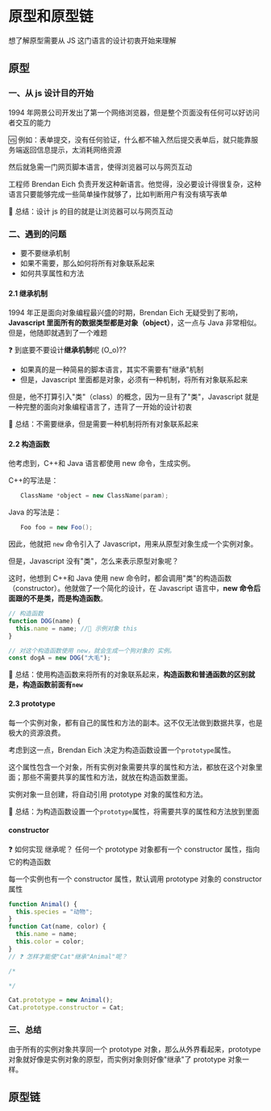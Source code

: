 # 原型和原型链

想了解原型需要从 JS 这门语言的设计初衷开始来理解

## 原型

### 一、从 js 设计目的开始

1994 年网景公司开发出了第一个网络浏览器，但是整个页面没有任何可以好访问者交互的能力

🆚 例如：表单提交，没有任何验证，什么都不输入然后提交表单后，就只能靠服务端返回信息提示，太消耗网络资源

然后就急需一门网页脚本语言，使得浏览器可以与网页互动

工程师 Brendan Eich 负责开发这种新语言。他觉得，没必要设计得很复杂，这种语言只要能够完成一些简单操作就够了，比如判断用户有没有填写表单

🚗 总结：设计 js 的目的就是让浏览器可以与网页互动

### 二、遇到的问题

- 要不要继承机制
- 如果不需要，那么如何将所有对象联系起来
- 如何共享属性和方法

#### 2.1 继承机制

1994 年正是面向对象编程最兴盛的时期，Brendan Eich 无疑受到了影响，**Javascript 里面所有的数据类型都是对象（object）**，这一点与 Java 非常相似。但是，他随即就遇到了一个难题

❓ 到底要不要设计**继承机制**呢 (O_o)??

- 如果真的是一种简易的脚本语言，其实不需要有"继承"机制
- 但是，Javascript 里面都是对象，必须有一种机制，将所有对象联系起来

但是，他不打算引入"类"（class）的概念，因为一旦有了"类"，Javascript 就是一种完整的面向对象编程语言了，违背了一开始的设计初衷

🚗 总结：不需要继承，但是需要一种机制将所有对象联系起来

#### 2.2 构造函数

他考虑到，C++和 Java 语言都使用 new 命令，生成实例。

C++的写法是：

```c++
　　ClassName *object = new ClassName(param);
```

Java 的写法是：

```java
　　Foo foo = new Foo();
```

因此，他就把 `new` 命令引入了 Javascript，用来从原型对象生成一个实例对象。

但是，Javascript 没有"类"，怎么来表示原型对象呢？

这时，他想到 C++和 Java 使用 new 命令时，都会调用"类"的构造函数（constructor）。他就做了一个简化的设计，在 Javascript 语言中，**new 命令后面跟的不是类，而是构造函数**。

```js
// 构造函数
function DOG(name) {
  this.name = name; //🚆 示例对象 this
}

// 对这个构造函数使用 new，就会生成一个狗对象的 实例。
const dogA = new DOG("大毛");
```

🚗 总结：使用构造函数来将所有的对象联系起来，**构造函数和普通函数的区别就是，构造函数前面有`new`**

#### 2.3 prototype

每一个实例对象，都有自己的属性和方法的副本。这不仅无法做到数据共享，也是极大的资源浪费。

考虑到这一点，Brendan Eich 决定为构造函数设置一个`prototype`属性。

这个属性包含一个对象，所有实例对象需要共享的属性和方法，都放在这个对象里面；那些不需要共享的属性和方法，就放在构造函数里面。

实例对象一旦创建，将自动引用 prototype 对象的属性和方法。

🚗 总结：为构造函数设置一个`prototype`属性，将需要共享的属性和方法放到里面

#### constructor

❓ 如何实现 继承呢？
任何一个 prototype 对象都有一个 constructor 属性，指向它的构造函数

每一个实例也有一个 constructor 属性，默认调用 prototype 对象的 constructor 属性

```js
function Animal() {
  this.species = "动物";
}
function Cat(name, color) {
  this.name = name;
  this.color = color;
}
// ❓ 怎样才能使"Cat"继承"Animal"呢？

/*

*/

Cat.prototype = new Animal();
Cat.prototype.constructor = Cat;
```

### 三、总结

由于所有的实例对象共享同一个 prototype 对象，那么从外界看起来，prototype 对象就好像是实例对象的原型，而实例对象则好像"继承"了 prototype 对象一样。

## 原型链
